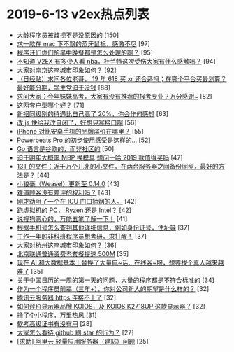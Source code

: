 # 2019-6-13 v2ex热点列表

+ [大龄程序员被歧视不是没原因的](https://www.v2ex.com/t/573521#reply150) [150]
+ [求一款在 mac 下不飘的蓝牙鼠标，感激不尽](https://www.v2ex.com/t/573445#reply97) [97]
+ [程序汪们你们的早中晚餐都是怎么处理的啊？](https://www.v2ex.com/t/573453#reply95) [95]
+ [不知道 V2EX 有多少人看 nba，杜兰特这次受伤大家有什么感触吗？](https://www.v2ex.com/t/573424#reply94) [94]
+ [大家对南京这座城市印象如何？](https://www.v2ex.com/t/573488#reply92) [92]
+ [（日经贴）求问各位老哥， 19 年 618 买 xr 还合适吗；在哪个平台买最划算？最好能分期，学生党迫于没钱](https://www.v2ex.com/t/573443#reply88) [88]
+ [求问大家：今年妹妹高考，大家有没有推荐的报考专业？万分感谢~](https://www.v2ex.com/t/573510#reply82) [82]
+ [这两套户型哪个好？](https://www.v2ex.com/t/573570#reply71) [71]
+ [新招同级别的待遇比自己高了 20%，你会作何感想](https://www.v2ex.com/t/573440#reply63) [63]
+ [改 js 快给我改自闭了，好想只写接口啊](https://www.v2ex.com/t/573485#reply56) [56]
+ [iPhone 对比安卓手机的品牌溢价在哪里？](https://www.v2ex.com/t/573566#reply55) [55]
+ [Powerbeats Pro 的初步使用感受是这样的...](https://www.v2ex.com/t/573456#reply52) [52]
+ [Go 语言是谷歌的，而非社区的](https://www.v2ex.com/t/573627#reply50) [50]
+ [迫于明年大概率 MBP 换模具,想问一哈 2019 款值得买吗](https://www.v2ex.com/t/573457#reply47) [47]
+ [13T 的文件：近千万个几兆的小文件，在两台服务器之间备份同步，最好的方法是？](https://www.v2ex.com/t/573415#reply44) [44]
+ [小狼毫（Weasel）更新至 0.14.0](https://www.v2ex.com/t/573455#reply43) [43]
+ [难道顾客没有差评的权利吗？](https://www.v2ex.com/t/573614#reply43) [43]
+ [刚才劝阻了一个在 ICU 门口抽烟的人。](https://www.v2ex.com/t/573500#reply42) [42]
+ [跑虚拟机的 PC， Ryzen 还是 Intel？](https://www.v2ex.com/t/573425#reply42) [42]
+ [说搜狗恶心的，万能五笔了解一下！](https://www.v2ex.com/t/573465#reply41) [41]
+ [根据手机号怎么查到其他详细信息，例如身份证号，住址等](https://www.v2ex.com/t/573560#reply37) [37]
+ [工作一年的非科班程序员想考研，求打醒！](https://www.v2ex.com/t/573624#reply37) [37]
+ [大家对杭州这座城市印象如何？](https://www.v2ex.com/t/573565#reply36) [36]
+ [北京联通普通资费老套餐提速 500M](https://www.v2ex.com/t/573544#reply35) [35]
+ [现在 AI 和大数据基本上替换了大量电~话、在线客~服，想要找个真人越来越难了](https://www.v2ex.com/t/573420#reply35) [35]
+ [关于中国日历的一周的第一天的问题，大量的程序都是不符合标准的](https://www.v2ex.com/t/573569#reply34) [34]
+ [作为一个程序员前辈（三年+），你对公司新人的期望是什么样的？](https://www.v2ex.com/t/573447#reply32) [32]
+ [腾讯云服务器 https 连接不上了](https://www.v2ex.com/t/573493#reply32) [32]
+ [如何评价显示器品牌 KOIOS，及 KOIOS K2718UP 这款显示器？](https://www.v2ex.com/t/573575#reply32) [32]
+ [撸了个小程序，万里热风](https://www.v2ex.com/t/573427#reply31) [31]
+ [软考高级证书有没有用](https://www.v2ex.com/t/573598#reply28) [28]
+ [大家怎么看待 github 刷 star 的行为？](https://www.v2ex.com/t/573507#reply27) [27]
+ [[求助] 阿里云 轻量应用服务器（建站）问题](https://www.v2ex.com/t/573483#reply25) [25]
